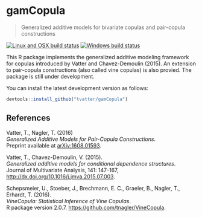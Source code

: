 gamCopula
=========

> Generalized additive models for bivariate copulas and pair-copula constructions

[![Linux and OSX build status](https://travis-ci.org/tvatter/gamCopula.svg?branch=master)](https://travis-ci.org/tvatter/gamCopula)
[![Windows build status](http://ci.appveyor.com/api/projects/status/github/tvatter/gamCopula?svg=true)](https://ci.appveyor.com/project/tvatter/gamCopula)


This R package implements the generalized additive modeling framework for copulas introduced by Vatter and  Chavez-Demoulin (2015).
An extension to pair-copula constructions (also called vine copulas) is also provied. The package is still under development.

You can install the latest development version as follows:

``` r
devtools::install_github("tvatter/gamCopula")
```


References
----------
Vatter, T., Nagler, T. (2016)  
*Generalized Additive Models for Pair-Copula Constructions*.  
Preprint available at [arXiv:1608.01593](https://arxiv.org/abs/1608.01593).

Vatter, T.,  Chavez-Demoulin, V. (2015).  
*Generalized additive models for conditional dependence structures*.  
Journal of Multivariate Analysis, 141: 147-167, http://dx.doi.org/10.1016/j.jmva.2015.07.003.

Schepsmeier, U., Stoeber, J., Brechmann, E. C., Graeler, B., Nagler, T., Erhardt, T. (2016).   
*VineCopula: Statistical Inference of Vine Copulas*.  
R package version 2.0.7.  https://github.com/tnagler/VineCopula.
